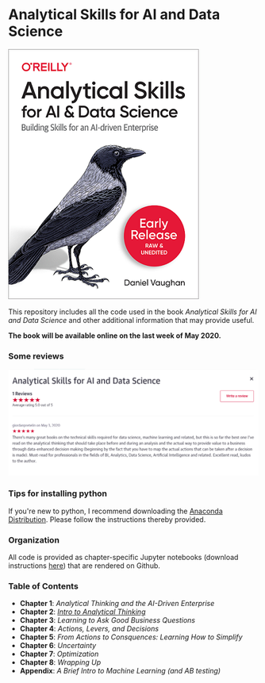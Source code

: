 # Analytical Skills for AI and Data Science

![alt text](/figs/cover.png "Early Release Cover")

This repository includes all the code used  in the book _Analytical Skills for AI and Data Science_ and other additional information that may provide useful.

**The book will be available online on the last week of May 2020.**


### Some reviews
![alt text](/figs/review_safari.PNG "review from Safari")

### Tips for installing python

If you're new to python, I recommend downloading the [Anaconda Distribution](https://docs.anaconda.com/anaconda/install/).  Please follow the instructions thereby provided.


### Organization

All code is provided as chapter-specific Jupyter notebooks (download instructions [here](https://jupyter.org/install)) that are rendered on Github.

### Table of Contents

* **Chapter 1**: *Analytical Thinking and the AI-Driven Enterprise* 
* **Chapter 2**: *[Intro to Analytical Thinking](/jupyter_notebooks/chapter2.ipynb)* 
* **Chapter 3**: *Learning to Ask Good Business Questions* 
* **Chapter 4**: *Actions, Levers, and Decisions* 
* **Chapter 5**: *From Actions to Consquences: Learning How to Simplify* 
* **Chapter 6**: *Uncertainty* 
* **Chapter 7**: *Optimization*
* **Chapter 8**: *Wrapping Up*
* **Appendix**: *A Brief Intro to Machine Learning (and AB testing)*